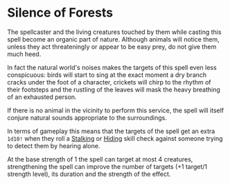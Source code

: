 # Silence of Forests

The spellcaster and the living creatures touched by them while casting this spell become an organic part of nature. Although animals will notice them, unless they act threateningly or appear to be easy prey, do not give them much heed.

In fact the natural world's noises makes the targets of this spell even less conspicuous: birds will start to sing at the exact moment a dry branch cracks under the foot of a character, crickets will chirp to the rhythm of their footsteps and the rustling of the leaves will mask the heavy breathing of an exhausted person.

If there is no animal in the vicinity to perform this service, the spell will itself conjure natural sounds appropriate to the surroundings.

In terms of gameplay this means that the targets of the spell get an extra `1d10!` when they roll a [Stalking](skill:stalking) or [Hiding](skill:hiding) skill check against someone trying to detect them by hearing alone.

At the base strength of 1 the spell can target at most 4 creatures, strengthening the spell can improve the number of targets (+1 target/1 strength level), its duration and the strength of the effect.